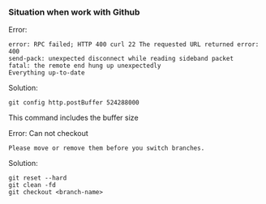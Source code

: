 

### Situation when work with Github

Error:
```
error: RPC failed; HTTP 400 curl 22 The requested URL returned error: 400
send-pack: unexpected disconnect while reading sideband packet
fatal: the remote end hung up unexpectedly
Everything up-to-date
```

Solution:
```
git config http.postBuffer 524288000
```

This command includes the buffer size


Error: Can not checkout
```
Please move or remove them before you switch branches.
```

Solution:
```
git reset --hard
git clean -fd
git checkout <branch-name>
```




